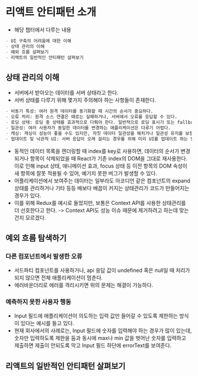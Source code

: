 # 리액트 안티패턴 소개
- 해당 챕터에서 다루는 내용
```md
- UI 구축의 어려움에 대한 이해
- 상태 관리의 이해
- 예외 흐름 살펴보기
- 리액트의 일반적인 안티패턴 살펴보기
```

## 상태 관리의 이해
- 서버에서 받아오는 데이터를 서버 상태라고 한다.
- 서버 상태를 다루기 위해 몇가지 주의해야 하는 사항들이 존재한다.
```md
- 비동기 특성: 여러 원격 데이터를 동기화할 때 시간의 순서가 중요하다.
- 오류 처리: 원격 소스 연결은 때로는 실패하거나, 서버에서 오류를 응답할 수 있다.
- 로딩 상태: 로딩 중 상태를 효과적으로 다뤄야 한다. 일반적으로 로딩 표시기 또는 fallback UI를 제공한다.
- 일관성: 여러 사용자가 동일한 데이터를 변경하는 애플리케이션은 다루기 어렵다.
- 캐싱: 캐싱이 성능이 좋을 수도 있지만, 자칫 데이터 일관성을 해치거나 일관성 유지를 보장하기 위한 복잡한 코드가 들어갈 수 있다.
- 업데이트 및 낙관적 UI: 서버 응답이 오래 걸리는 경우를 위해 미리 UI를 업데이트 하는 방식은 유용하나, 서버에서 에러를 발생시켰을 때 revert 할 수 있는 방법이 필요하다.
```
- 동적인 데이터 목록을 렌더링할 때 index를 key로 사용하면, 데이터의 순서가 변경되거나 항목이 삭제되었을 때 React가 기존 index의 DOM을 그대로 재사용한다.
이로 인해 input 상태, 애니메이션 효과, focus 상태 등 이전 항목의 DOM 속성이 새 항목에 잘못 적용될 수 있어, 예기치 못한 버그가 발생할 수 있다.
- 어플리케이션에서 보여주는 데이터는 일부라도 아코디언 같은 컴포넌트의 expand 상태를 관리하거나 기타 등등 배보다 배꼽이 커지는 상태관리가 코드가 만들어지는 경우가 있다.
- 이를 위해 Redux를 예시로 들었지만, 보통은 Context API를 사용한 상태관리를 더 선호한다고 한다. -> Context API도 성능 이슈 때문에 제거하려고 하는데 맞는건지 모르겠다.

## 예외 흐름 탐색하기
### 다른 컴포넌트에서 발생한 오류
- 서드파티 컴포넌트를 사용하거나, api 응답 값이 undefined 혹은 null일 때 처리가 되지 않으면 전체 애플리케이션이 멈춘다.
- 에러바운더리로 에러를 격리시키면 위의 문제는 해결이 가능하다.
### 예측하지 못한 사용자 행동
- Input 필드에 애플리케이션이 의도하는 입력 값만 들어갈 수 있도록 제한하는 방식이 있다는 예시를 들고 있다.
- 현재 회사에서의 사례로는, Input 필드에 숫자를 입력해야 하는 경우가 많이 있는데, 숫자만 입력하도록 제한을 둠과 동시에 max나 min 값을 벗어난 숫자를 입력하고 제출하면 제출이 안되도록 막고 Input 필드 하단에 errorText를 보여준다.

## 리액트의 일반적인 안티패턴 살펴보기
